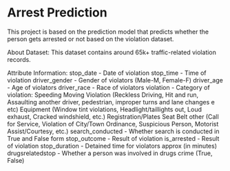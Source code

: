 # Arrest Prediction

This project is based on the prediction model that predicts whether the person gets arrested or not based on the violation dataset.

About Dataset:
This dataset contains around 65k+ traffic-related violation records.

Attribute Information:
stop_date - Date of violation
stop_time - Time of violation
driver_gender - Gender of violators (Male-M, Female-F)
driver_age - Age of violators
driver_race - Race of violators
violation - Category of violation:
Speeding
Moving Violation (Reckless Driving, Hit and run, Assaulting another driver, pedestrian, improper turns and lane changes e etc)
Equipment (Window tint violations, Headlight/taillights out, Loud exhaust, Cracked windshield, etc.)
Registration/Plates
Seat Belt
other (Call for Service, Violation of City/Town Ordinance, Suspicious Person, Motorist Assist/Courtesy, etc.)
search_conducted - Whether search is conducted in True and False form
stop_outcome - Result of violation
is_arrested - Result of violation
stop_duration - Detained time for violators approx (in minutes)
drugsrelatedstop - Whether a person was involved in drugs crime (True, False)
